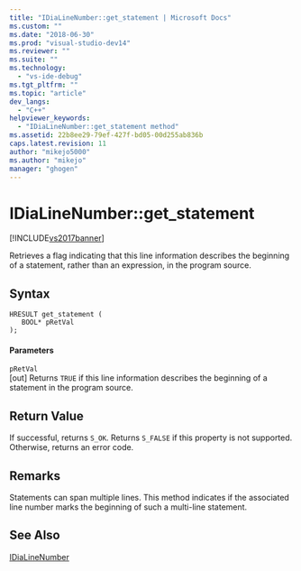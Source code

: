 ```yaml
---
title: "IDiaLineNumber::get_statement | Microsoft Docs"
ms.custom: ""
ms.date: "2018-06-30"
ms.prod: "visual-studio-dev14"
ms.reviewer: ""
ms.suite: ""
ms.technology: 
  - "vs-ide-debug"
ms.tgt_pltfrm: ""
ms.topic: "article"
dev_langs: 
  - "C++"
helpviewer_keywords: 
  - "IDiaLineNumber::get_statement method"
ms.assetid: 22b8ee29-79ef-427f-bd05-00d255ab836b
caps.latest.revision: 11
author: "mikejo5000"
ms.author: "mikejo"
manager: "ghogen"
---
```

# IDiaLineNumber::get_statement
[!INCLUDE[vs2017banner](../../includes/vs2017banner.md)]

Retrieves a flag indicating that this line information describes the beginning of a statement, rather than an expression, in the program source.  
  
## Syntax  
  
```cpp#  
HRESULT get_statement (   
   BOOL* pRetVal  
);  
```  
  
#### Parameters  
 `pRetVal`  
 [out] Returns `TRUE` if this line information describes the beginning of a statement in the program source.  
  
## Return Value  
 If successful, returns `S_OK`. Returns `S_FALSE` if this property is not supported. Otherwise, returns an error code.  
  
## Remarks  
 Statements can span multiple lines. This method indicates if the associated line number marks the beginning of such a multi-line statement.  
  
## See Also  
 [IDiaLineNumber](../../debugger/debug-interface-access/idialinenumber.md)



